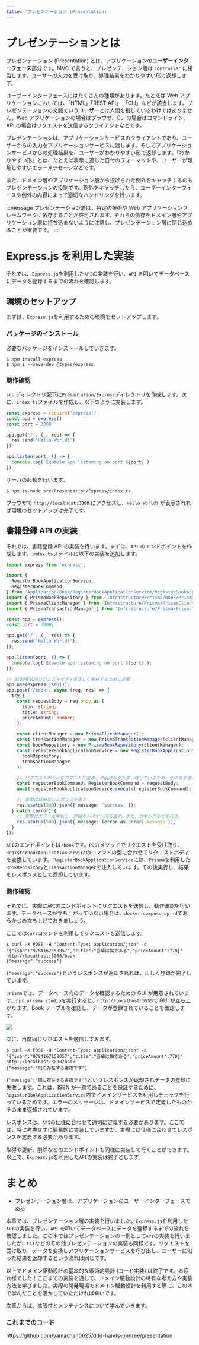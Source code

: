 ```yaml
---
title: 'プレゼンテーション (Presentation)'
---
```


# プレゼンテーションとは

プレゼンテーション (Presentation) とは、アプリケーションの**ユーザーインターフェース**部分です。MVC で言うと、プレゼンテーション層は `Controller` に相当します。ユーザーの入力を受け取り、処理結果をわかりやすい形で返却します。

ユーザーインターフェースにはたくさんの種類があります。たとえば Web アプリケーションにおいては、「HTML」「REST API」 「CLI」などが該当します。プレゼンテーションの文脈でいう**ユーザー**とは人間を指しているわけではありません。Web アプリケーションの場合はブラウザ、CLI の場合はコマンドライン、API の場合はリクエストを送信するクライアントなどです。

プレゼンテーションは、アプリケーションサービスのクライアントであり、ユーザーからの入力をアプリケーションサービスに渡します。そしてアプリケーションサービスからの処理結果を、ユーザーがわかりやすい形で返却します。「わかりやすい形」とは、たとえば表示に適した日付のフォーマットや、ユーザーが理解しやすいエラーメッセージなどです。

また、ドメイン層やアプリケーション層から投げられた例外をキャッチするのもプレゼンテーションの役割です。例外をキャッチしたら、ユーザーインターフェースや例外の内容によって適切なハンドリングを行います。

:::message
プレゼンテーション層は、特定の技術や Web アプリケーションフレームワークに依存することが許可されます。それらの依存をドメイン層やアプリケーション層に持ち込まないように注意し、プレゼンテーション層に閉じ込めることが重要です。
:::

# Express.js を利用した実装

それでは、`Express.js`を利用した`API`の実装を行い、`API` を叩いてデータベースにデータを登録するまでの流れを確認します。

## 環境のセットアップ

まずは、`Express.js`を利用するための環境をセットアップします。

### パッケージのインストール

必要なパッケージをインストールしていきます。

```bash:StockManagement/
$ npm install express
$ npm i --save-dev @types/express
```

### 動作確認

`src` ディレクトリ配下に`Presentation/Express`ディレクトリを作成します。次に、`index.ts`ファイルを作成し、以下のように実装します。

```typescript:src/Presentation/Express/index.ts
const express = require('express')
const app = express()
const port = 3000

app.get('/', (_, res) => {
  res.send('Hello World!')
})

app.listen(port, () => {
  console.log(`Example app listening on port ${port}`)
})
```

サーバの起動を行います。

```bash:StockManagement/
$ npx ts-node src/Presentation/Express/index.ts
```

ブラウザで `http://localhost:3000` にアクセスし、`Hello World!` が表示されれば環境のセットアップは完了です。

## 書籍登録 API の実装

それでは、書籍登録 API の実装を行います。まずは、`API` のエンドポイントを作成します。`index.ts`ファイルに以下の実装を追加します。

```js:src/Presentation/Express/index.ts
import express from 'express';

import {
  RegisterBookApplicationService,
  RegisterBookCommand,
} from 'Application/Book/RegisterBookApplicationService/RegisterBookApplicationService';
import { PrismaBookRepository } from 'Infrastructure/Prisma/Book/PrismaBookRepository';
import { PrismaClientManager } from 'Infrastructure/Prisma/PrismaClientManager';
import { PrismaTransactionManager } from 'Infrastructure/Prisma/PrismaTransactionManager';

const app = express();
const port = 3000;

app.get('/', (_, res) => {
  res.send('Hello World!');
});

app.listen(port, () => {
  console.log(`Example app listening on port ${port}`);
});

// JSON形式のリクエストボディを正しく解析するために必要
app.use(express.json());
app.post('/book', async (req, res) => {
  try {
    const requestBody = req.body as {
      isbn: string;
      title: string;
      priceAmount: number;
    };

    const clientManager = new PrismaClientManager();
    const transactionManager = new PrismaTransactionManager(clientManager);
    const bookRepository = new PrismaBookRepository(clientManager);
    const registerBookApplicationService = new RegisterBookApplicationService(
      bookRepository,
      transactionManager
    );

    // リクエストボディをコマンドに変換。今回はたまたま一致しているため、そのまま渡している。
    const registerBookCommand: RegisterBookCommand = requestBody;
    await registerBookApplicationService.execute(registerBookCommand);

    // 実際は詳細なレスポンスを返す
    res.status(200).json({ message: 'success' });
  } catch (error) {
    // 実際はエラーを解析し、詳細なレスポンスを返す。また、ロギングなどを行う。
    res.status(500).json({ message: (error as Error).message });
  }
});
```

`API`のエンドポイントは`/book`です。`POST`メソッドでリクエストを受け取り、`RegisterBookApplicationService`のコマンドの型に合わせてリクエストボディを変換しています。
`RegisterBookApplicationService`には、`Prisma`を利用した`BookRepository`と`TransactionManager`を注入しています。その後実行し、結果をレスポンスとして返却しています。

### 動作確認

それでは、実際に`API`のエンドポイントにリクエストを送信し、動作確認を行います。データベースが立ち上がっていない場合は、`docker-compose up -d`であらかじめ立ち上げておきましょう。

ここでは`curl`コマンドを利用してリクエストを送信します。

```bash:StockManagement/
$ curl -X POST -H "Content-Type: application/json" -d '{"isbn":"9784167158057","title":"吾輩は猫である","priceAmount":770}' http://localhost:3000/book
{"message":"success"}
```

`{"message":"success"}`というレスポンスが返却されれば、正しく登録が完了しています。

`prisma`では、データベース内のデータを確認するための GUI が用意されています。`npx prisma studio`を実行すると、`http://localhost:5555`で GUI が立ち上がります。Book テーブルを確認し、データが登録されていることを確認します。

![](https://storage.googleapis.com/zenn-user-upload/3ab24c2c1f17-20231209.png)

次に、再度同じリクエストを送信してみます。

```bash:StockManagement/
$ curl -X POST -H "Content-Type: application/json" -d '{"isbn":"9784167158057","title":"吾輩は猫である","priceAmount":770}' http://localhost:3000/book
{"message":"既に存在する書籍です"}
```

`{"message":"既に存在する書籍です"}`というレスポンスが返却されデータの登録に失敗します。これは、ISBN が一意であることを保証するために、`RegisterBookApplicationService`内でドメインサービスを利用しチェックを行っているためです。エラーのメッセージは、ドメインサービスで定義したものがそのまま返却されています。

レスポンスは、`API`の仕様に合わせて適切に定義する必要があります。ここでは、特に考慮せずに簡易的に実装していますが、実際には仕様に合わせてレスポンスを定義する必要があります。

取得や更新、削除などのエンドポイントも同様に実装して行くことができます。
以上で、`Express.js`を利用した`API`の実装は完了とします。

# まとめ

- プレゼンテーション層は、アプリケーションのユーザーインターフェースである

本章では、プレゼンテーション層の実装を行いました。`Express.js`を利用した`API`の実装を行い、`API` を叩いてデータベースにデータを登録するまでの流れを確認しました。この本ではプレゼンテーションの一例として`API`の実装を行いましたが、`CLI`などのその他プレゼンテーションの実装も同様です。リクエストを受け取り、データを変換しアプリケーションサービスを呼び出し、ユーザーに沿った結果を返却するという流れは同じです。

以上でドメイン駆動設計の基本的な戦術的設計 (コード実装) は終了です。お疲れ様でした！ここまでの実装を通して、ドメイン駆動設計の特有な考え方や実装方法を学びました。実際の開発現場でドメイン駆動設計を利用する際に、この本で学んだことを活かしていただければ幸いです。

次章からは、拡張性とメンテナンスについて学んでいきます。

### これまでのコード

https://github.com/yamachan0625/ddd-hands-on/tree/presentation
